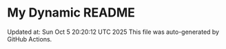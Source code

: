 # My Dynamic README
Updated at: Sun Oct  5 20:20:12 UTC 2025
This file was auto-generated by GitHub Actions.
